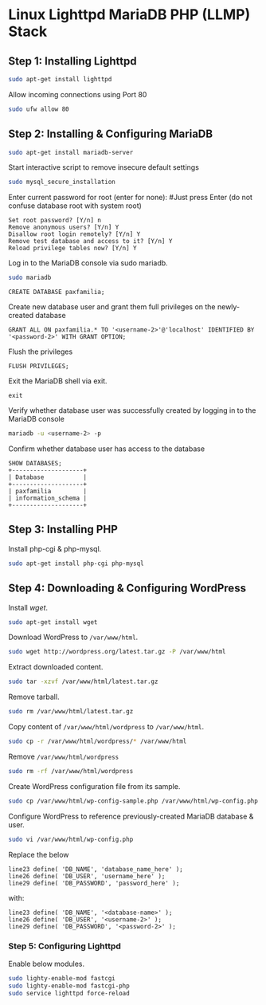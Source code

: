 # Linux Lighttpd MariaDB PHP (LLMP) Stack

## Step 1: Installing Lighttpd

```bash
sudo apt-get install lighttpd
```

Allow incoming connections using Port 80

```bash
sudo ufw allow 80
```

## Step 2: Installing & Configuring MariaDB

```bash
sudo apt-get install mariadb-server
```

Start interactive script to remove insecure default settings

```bash
sudo mysql_secure_installation
```

Enter current password for root (enter for none): #Just press Enter (do not confuse database root with system root)

```
Set root password? [Y/n] n
Remove anonymous users? [Y/n] Y
Disallow root login remotely? [Y/n] Y
Remove test database and access to it? [Y/n] Y
Reload privilege tables now? [Y/n] Y
```

Log in to the MariaDB console via sudo mariadb.

```bash
sudo mariadb
```

```
CREATE DATABASE paxfamilia;
```

Create new database user and grant them full privileges on the newly-created database

```
GRANT ALL ON paxfamilia.* TO '<username-2>'@'localhost' IDENTIFIED BY '<password-2>' WITH GRANT OPTION;
```

Flush the privileges

```
FLUSH PRIVILEGES;
```

Exit the MariaDB shell via exit.

```
exit
```

Verify whether database user was successfully created by logging in to the MariaDB console

```bash
mariadb -u <username-2> -p
```

Confirm whether database user has access to the database

```
SHOW DATABASES;
+--------------------+
| Database           |
+--------------------+
| paxfamilia         |
| information_schema |
+--------------------+
```

## Step 3: Installing PHP

Install php-cgi & php-mysql.

```bash
sudo apt-get install php-cgi php-mysql
```

## Step 4: Downloading & Configuring WordPress

Install _wget_.

```bash
sudo apt-get install wget
```

Download WordPress to `/var/www/html`.

```bash
sudo wget http://wordpress.org/latest.tar.gz -P /var/www/html
```

Extract downloaded content.

```bash
sudo tar -xzvf /var/www/html/latest.tar.gz
```

Remove tarball.

```bash
sudo rm /var/www/html/latest.tar.gz
```

Copy content of `/var/www/html/wordpress` to `/var/www/html`.

```bash
sudo cp -r /var/www/html/wordpress/* /var/www/html
```

Remove `/var/www/html/wordpress`

```bash
sudo rm -rf /var/www/html/wordpress
```

Create WordPress configuration file from its sample.

```bash
sudo cp /var/www/html/wp-config-sample.php /var/www/html/wp-config.php
```

Configure WordPress to reference previously-created MariaDB database & user.

```bash
sudo vi /var/www/html/wp-config.php
```

Replace the below

```
line23 define( 'DB_NAME', 'database_name_here' );
line26 define( 'DB_USER', 'username_here' );
line29 define( 'DB_PASSWORD', 'password_here' );
```

with:

```
line23 define( 'DB_NAME', '<database-name>' );
line26 define( 'DB_USER', '<username-2>' );
line29 define( 'DB_PASSWORD', '<password-2>' );
```

### Step 5: Configuring Lighttpd

Enable below modules.

```bash
sudo lighty-enable-mod fastcgi
sudo lighty-enable-mod fastcgi-php
sudo service lighttpd force-reload
```
